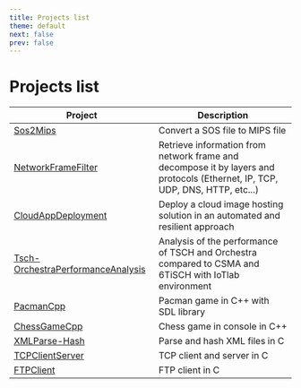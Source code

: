 ```yaml
---
title: Projects list
theme: default
next: false
prev: false
---
```


# Projects list

| Project | Description | 
| --- | --- |
| [Sos2Mips](/projects/sos2mips) | Convert a SOS file to MIPS file |
| [NetworkFrameFilter](/projects/networkframefilter) | Retrieve information from network frame and decompose it by layers and protocols (Ethernet, IP, TCP, UDP, DNS, HTTP, etc...) |
| [CloudAppDeployment](/projects/cloudappdeployment) | Deploy a cloud image hosting solution in an automated and resilient approach |
| [Tsch-OrchestraPerformanceAnalysis](/projects/tschorchestra) | Analysis of the performance of TSCH and Orchestra compared to CSMA and 6TiSCH with IoTlab environment |
| [PacmanCpp](/projects/pacmancpp) | Pacman game in C++ with SDL library |
| [ChessGameCpp](/projects/chessgamecpp) | Chess game in console in C++ |
| [XMLParse-Hash](/projects/xmlparsehash) | Parse and hash XML files in C |
| [TCPClientServer](/projects/tcpclientserver) | TCP client and server in C |
| [FTPClient](/projects/ftpclient) | FTP client in C |